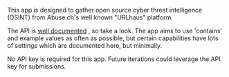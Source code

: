 [comment]: # " File: readme.md"
[comment]: # "  Copyright (c) 2020 Splunk Inc."
[comment]: # ""
[comment]: # "  Licensed under Apache 2.0 (https://www.apache.org/licenses/LICENSE-2.0.txt)"
[comment]: # ""
This app is designed to gather open source cyber threat intelligence (OSINT) from Abuse.ch's well
known "URLhaus" platform.  
  
The API is [well documented](https://urlhaus.abuse.ch/api/) , so take a look. The app aims to use
'contains' and example values as often as possible, but certain capabilities have lots of settings
which are documented here, but minimally.  
  
No API key is required for this app. Future iterations could leverage the API key for submissions.
